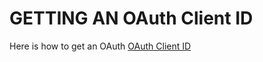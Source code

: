 # GETTING AN OAuth Client ID

Here is how to get an OAuth [OAuth Client ID](https://scribehow.com/shared/Github_Workflow_to_create_OAuth_tokens__s0WTzkU1S_eLn7zheg28_w)
